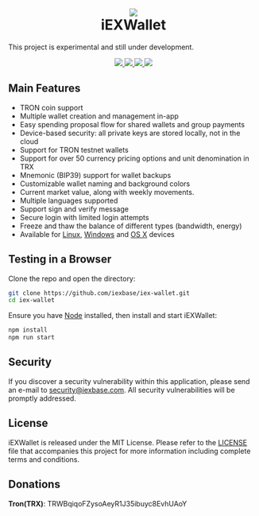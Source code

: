 <h1 align="center">
  <img align="center" src="https://raw.githubusercontent.com/iexbase/iex-wallet/master/github-logo.png" />
  <br>
  iEXWallet 
  <br>
</h1>
<p>This project is experimental and still under development.</p>

<p align="center">
  <a href="https://travis-ci.org/iexbase/iex-wallet">
    <img src="https://travis-ci.org/iexbase/iex-wallet.svg?branch=master">
  </a>
  
  <a href="https://github.com/iexbase/iex-wallet/blob/master/LICENSE">
    <img src="https://img.shields.io/badge/license-MIT-brightgreen.svg">
  </a>
  
  <a href="https://github.com/iexbase/iex-wallet/issues">
    <img src="https://img.shields.io/github/issues/iexbase/iex-wallet.svg">
  </a>
  
  <a href="https://github.com/iexbase/iex-wallet/pulls"> 
    <img src="https://img.shields.io/github/issues-pr/iexbase/iex-wallet.svg">
  </a>
</p>


## Main Features

- TRON coin support
- Multiple wallet creation and management in-app
- Easy spending proposal flow for shared wallets and group payments
- Device-based security: all private keys are stored locally, not in the cloud
- Support for TRON testnet wallets
- Support for over 50 currency pricing options and unit denomination in TRX
- Mnemonic (BIP39) support for wallet backups
- Customizable wallet naming and background colors
- Current market value, along with weekly movements.
- Multiple languages supported
- Support sign and verify message
- Secure login with limited login attempts
- Freeze and thaw the balance of different types (bandwidth, energy)
- Available for [Linux](https://github.com/iexbase/iex-wallet/releases), [Windows](https://github.com/iexbase/iex-wallet/releases) and [OS X](https://github.com/iexbase/iex-wallet/releases) devices

## Testing in a Browser

Clone the repo and open the directory:

```sh
git clone https://github.com/iexbase/iex-wallet.git
cd iex-wallet
```

Ensure you have [Node](https://nodejs.org/) installed, then install and start iEXWallet:


```sh
npm install
npm run start
```

## Security

If you discover a security vulnerability within this application, please send an e-mail to security@iexbase.com. All security vulnerabilities will be promptly addressed.

## License

iEXWallet is released under the MIT License. Please refer to the [LICENSE](https://github.com/iexbase/iex-wallet/blob/master/LICENSE) file that accompanies this project for more information including complete terms and conditions.


## Donations
**Tron(TRX)**: TRWBqiqoFZysoAeyR1J35ibuyc8EvhUAoY

